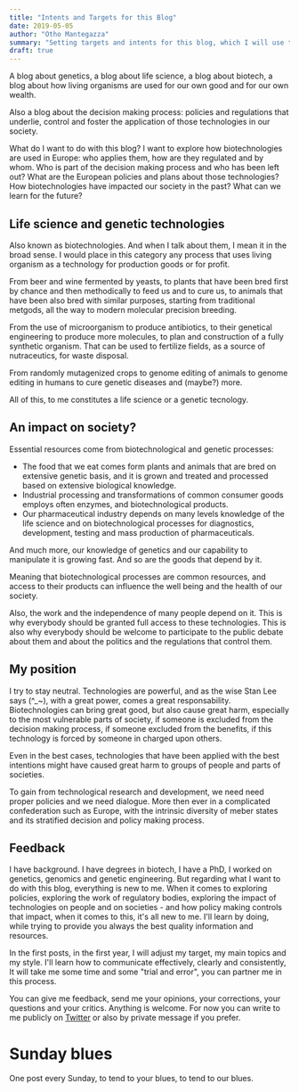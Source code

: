 ```yaml
---
title: "Intents and Targets for this Blog"
date: 2019-05-05
author: "Otho Mantegazza"
summary: "Setting targets and intents for this blog, which I will use to explore how genetics, the technologies of the life science, and their underlying policies and regulations, influence our life, our work and our society."
draft: true
---
```


A blog about genetics, a blog about life science, a blog about biotech, a blog about how living organisms are used for our own good and for our own wealth.

Also a blog about the decision making process: policies and regulations that underlie, control and foster the application of those technologies in our society.

What do I want to do with this blog? I want to explore how biotechnologies are used in Europe: who applies them, how are they regulated and by whom. Who is part of the decision making process and who has been left out? What are the European policies and plans about those technologies? How biotechnologies have impacted our society in the past? What can we learn for the future?

## Life science and genetic technologies

Also known as biotechnologies. And when I talk about them, I mean it in the broad sense. I would place in this category any process that uses living organism as a technology for production goods or for profit.

From beer and wine fermented by yeasts, to plants that have been bred first by chance and then methodically to feed us and to cure us, to animals that have been also bred with similar purposes, starting from traditional metgods, all the way to modern molecular precision breeding.

From the use of microorganism to produce antibiotics, to their genetical engineering to produce more molecules, to plan and construction of a fully synthetic organism. That can be used to fertilize fields, as a source of nutraceutics, for waste disposal.

From randomly mutagenized crops to genome editing of animals to  genome editing in humans to cure genetic diseases and (maybe?) more.

All of this, to me constitutes a life science or a genetic tecnology.

## An impact on society?
Essential resources come from biotechnological and genetic processes:

- The food that we eat comes form plants and animals that are bred on extensive genetic basis, and it is grown and treated and processed based on extensive biological knowledge.
- Industrial processing and transformations of common consumer goods employs often enzymes, and biotechnological products.
- Our pharmaceutical industry depends on many levels knowledge of the life science and on biotechnological processes for diagnostics, development, testing and mass production of pharmaceuticals.

And much more, our knowledge of genetics and our capability to manipulate it is growing fast. And so are the goods that depend by it.

Meaning that biotechnological processes are common resources, and access to their products can influence the well being and the health of our society.

Also, the work and the independence of many people depend on it. This is why everybody should be granted full access to these technologies. This is also why everybody should be welcome to participate to the public debate about them and about the politics and the regulations that control them. 

## My position

I try to stay neutral. Technologies are powerful, and as the wise Stan Lee says (^_~), with a great power, comes a great responsability. Biotechnologies can bring great good, but also cause great harm, especially to the most vulnerable parts of society, if someone is excluded from the decision making process, if someone excluded from the benefits, if this technology is forced by someone in charged upon others.

Even in the best cases, technologies that have been applied with the best intentions might have caused great harm to groups of people and parts of societies.

To gain from technological research and development, we need need proper policies and we need dialogue.
More then ever in a complicated confederation such as Europe, with the intrinsic diversity of meber states and its stratified decision and policy making process.

## Feedback

I have background. I have degrees in biotech, I have a PhD, I worked on genetics, genomics and genetic engineering. But regarding what I want to do with this blog, everything is new to me.
When it comes to exploring policies, exploring the work of regulatory bodies, exploring the impact of technologies on people and on societies - and how policy making controls that impact, when it comes to this, it's all new to me.
I'll learn by doing, while trying to provide you always the best quality information and resources.

In the first posts, in the first year, I will adjust my target, my main topics and my style. I'll learn how to communicate effectively, clearly and consistently,
It will take me some time and some "trial and error", you can partner me in this process.

You can give me feedback, send me your opinions, your corrections, your questions and your critics. Anything is welcome. For now you can write to me publicly on [Twitter](https://twitter.com/othomn) or also by private message if you prefer.


# Sunday blues

One post every Sunday, to tend to your blues, to tend to our blues.
